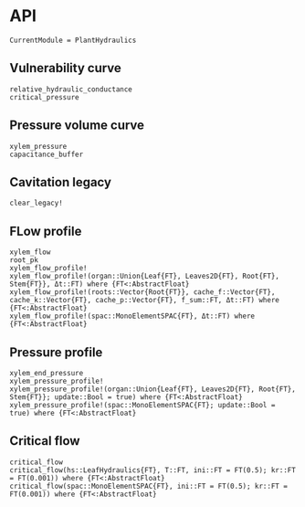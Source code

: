 # API
```@meta
CurrentModule = PlantHydraulics
```


## Vulnerability curve
```@docs
relative_hydraulic_conductance
critical_pressure
```

## Pressure volume curve
```@docs
xylem_pressure
capacitance_buffer
```

## Cavitation legacy
```@docs
clear_legacy!
```

## FLow profile
```@docs
xylem_flow
root_pk
xylem_flow_profile!
xylem_flow_profile!(organ::Union{Leaf{FT}, Leaves2D{FT}, Root{FT}, Stem{FT}}, Δt::FT) where {FT<:AbstractFloat}
xylem_flow_profile!(roots::Vector{Root{FT}}, cache_f::Vector{FT}, cache_k::Vector{FT}, cache_p::Vector{FT}, f_sum::FT, Δt::FT) where {FT<:AbstractFloat}
xylem_flow_profile!(spac::MonoElementSPAC{FT}, Δt::FT) where {FT<:AbstractFloat}
```

## Pressure profile
```@docs
xylem_end_pressure
xylem_pressure_profile!
xylem_pressure_profile!(organ::Union{Leaf{FT}, Leaves2D{FT}, Root{FT}, Stem{FT}}; update::Bool = true) where {FT<:AbstractFloat}
xylem_pressure_profile!(spac::MonoElementSPAC{FT}; update::Bool = true) where {FT<:AbstractFloat}
```

## Critical flow
```@docs
critical_flow
critical_flow(hs::LeafHydraulics{FT}, T::FT, ini::FT = FT(0.5); kr::FT = FT(0.001)) where {FT<:AbstractFloat}
critical_flow(spac::MonoElementSPAC{FT}, ini::FT = FT(0.5); kr::FT = FT(0.001)) where {FT<:AbstractFloat}
```

